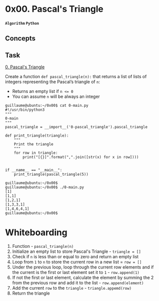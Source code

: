 # 0x00. Pascal's Triangle
#### `Algorithm` `Python`

## Concepts

## Task

[0. Pascal's Triangle](./0-pascal_triangle.py)

Create a function `def pascal_triangle(n):` that returns a list of lists of integers representing the Pascal’s triangle of `n`:

* Returns an empty list if `n <= 0`
* You can assume `n` will be always an integer
```
guillaume@ubuntu:~/0x00$ cat 0-main.py
#!/usr/bin/python3
"""
0-main
"""
pascal_triangle = __import__('0-pascal_triangle').pascal_triangle

def print_triangle(triangle):
    """
    Print the triangle
    """
    for row in triangle:
        print("[{}]".format(",".join([str(x) for x in row])))


if __name__ == "__main__":
    print_triangle(pascal_triangle(5))

guillaume@ubuntu:~/0x00$ 
guillaume@ubuntu:~/0x00$ ./0-main.py
[1]
[1,1]
[1,2,1]
[1,3,3,1]
[1,4,6,4,1]
guillaume@ubuntu:~/0x00$
```

# Whiteboarding

1. Function - `pascal_triangle(n)`
2. Initialize an empty list to store Pascal's Triangle - `triangle = []`
3. Check if `n` is less than or equal to zero and return an empty list
4. Loop from `1` to `n` to store the current row in a new list = `row = []`
5. Under the previous loop, loop through the current row elements and if the current is the first or last element set it to `1` - `row.append(1)`
6. If not the first or last element, calculate the element by summing the 2 from the previous row and add it to the list - `row.append(element)`
7. Add the current `row` to the `triangle` - `triangle.appemd(row)`
8. Return the triangle
